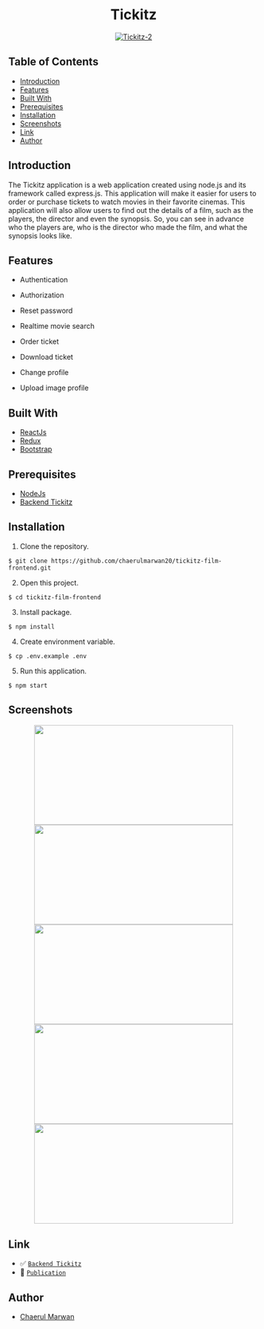 <h1 align="center">Tickitz</h1>
<p align="center">
  <a href="https://booking-tickitz-film.netlify.app/" target="_blank"><img src="https://i.ibb.co/tzSzq4x/Tickitz-2.png" alt="Tickitz-2" border="0" /></a>
</p>

## Table of Contents

- [Introduction](#introduction)
- [Features](#features)
- [Built With](#built-with)
- [Prerequisites](#prerequisites)
- [Installation](#installation)
- [Screenshots](#screenshots)
- [Link](#link)
- [Author](#author)

## Introduction

The Tickitz application is a web application created using node.js and its framework called express.js. This application will make it easier for users to order or purchase tickets to watch movies in their favorite cinemas. This application will also allow users to find out the details of a film, such as the players, the director and even the synopsis. So, you can see in advance who the players are, who is the director who made the film, and what the synopsis looks like.

## Features

- Authentication

- Authorization

- Reset password

- Realtime movie search

- Order ticket

- Download ticket

- Change profile

- Upload image profile

## Built With

- [ReactJs](https://reactjs.org/)
- [Redux](https://redux.js.org/)
- [Bootstrap](https://getbootstrap.com/)

## Prerequisites

- [NodeJs](https://nodejs.org/en/download/)
- [Backend Tickitz](https://github.com/chaerulmarwan20/tickitz-film-api)

## Installation

1. Clone the repository.

```
$ git clone https://github.com/chaerulmarwan20/tickitz-film-frontend.git
```

2. Open this project.

```
$ cd tickitz-film-frontend
```

3. Install package.

```
$ npm install
```

4. Create environment variable.

```
$ cp .env.example .env
```

5. Run this application.

```
$ npm start
```

## Screenshots

<p align="center">
  <span>
    <img width="400" height="200" src="https://user-images.githubusercontent.com/76175402/119289647-2b627380-bc75-11eb-9b42-6c63b8c36480.png">   
    <img width="400" height="200" src="https://user-images.githubusercontent.com/76175402/119289282-7fb92380-bc74-11eb-8868-bb9e1ed488e9.png">   
    <img width="400" height="200" src="https://user-images.githubusercontent.com/76175402/119289280-7f208d00-bc74-11eb-9884-958b2bbd8f75.png">   
    <img width="400" height="200" src="https://user-images.githubusercontent.com/76175402/119289644-2998b000-bc75-11eb-952b-20da496bdec7.png">
    <img width="400" height="200" src="https://user-images.githubusercontent.com/76175402/119289272-7c259c80-bc74-11eb-9121-7d61a9ac9e5f.png">   
  </span>
</p>

## Link

- :white_check_mark: [`Backend Tickitz`](https://github.com/chaerulmarwan20/tickitz-film-api)
- :rocket: [`Publication`](https://booking-tickitz-film.netlify.app/)

## Author

- [Chaerul Marwan](https://github.com/chaerulmarwan20)
